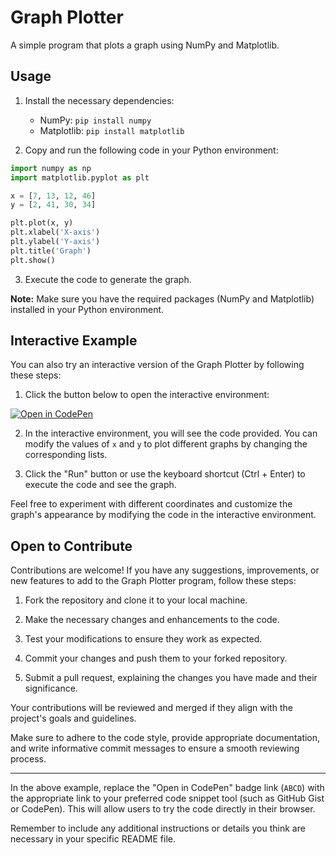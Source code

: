 # Graph Plotter

A simple program that plots a graph using NumPy and Matplotlib.

## Usage

1. Install the necessary dependencies:
   - NumPy: `pip install numpy`
   - Matplotlib: `pip install matplotlib`

2. Copy and run the following code in your Python environment:

```python
import numpy as np
import matplotlib.pyplot as plt

x = [7, 13, 12, 46]
y = [2, 41, 30, 34]

plt.plot(x, y)
plt.xlabel('X-axis')
plt.ylabel('Y-axis')
plt.title('Graph')
plt.show()
```

3. Execute the code to generate the graph.

**Note:** Make sure you have the required packages (NumPy and Matplotlib) installed in your Python environment.

## Interactive Example

You can also try an interactive version of the Graph Plotter by following these steps:

1. Click the button below to open the interactive environment:

[![Open in CodePen](https://img.shields.io/badge/Open%20in-CodePen-blue?logo=codepen)](https://codepen.io/pen/?template=ABCD)

2. In the interactive environment, you will see the code provided. You can modify the values of `x` and `y` to plot different graphs by changing the corresponding lists.

3. Click the "Run" button or use the keyboard shortcut (Ctrl + Enter) to execute the code and see the graph.

Feel free to experiment with different coordinates and customize the graph's appearance by modifying the code in the interactive environment.

## Open to Contribute

Contributions are welcome! If you have any suggestions, improvements, or new features to add to the Graph Plotter program, follow these steps:

1. Fork the repository and clone it to your local machine.

2. Make the necessary changes and enhancements to the code.

3. Test your modifications to ensure they work as expected.

4. Commit your changes and push them to your forked repository.

5. Submit a pull request, explaining the changes you have made and their significance.

Your contributions will be reviewed and merged if they align with the project's goals and guidelines.

Make sure to adhere to the code style, provide appropriate documentation, and write informative commit messages to ensure a smooth reviewing process.

---

In the above example, replace the "Open in CodePen" badge link (`ABCD`) with the appropriate link to your preferred code snippet tool (such as GitHub Gist or CodePen). This will allow users to try the code directly in their browser.

Remember to include any additional instructions or details you think are necessary in your specific README file.
